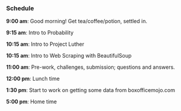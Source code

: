 ### Schedule

**9:00 am**: Good morning! Get tea/coffee/potion, settled in.

**9:15 am**: Intro to Probability

**10:15 am**: Intro to Project Luther

**10:15 am**: Intro to Web Scraping with BeautifulSoup

**11:00 am**: Pre-work, challenges, submission; questions and answers.

**12:00 pm**: Lunch time

**1:30 pm**: Start to work on getting some data from boxofficemojo.com

**5:00 pm**: Home time
